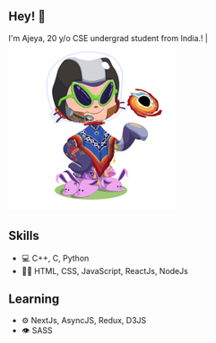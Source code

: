 
## Hey! 👋
I'm Ajeya, 20 y/o CSE undergrad student from India.! | ![image](octocat.png)
## Skills
- 💻 C++, C, Python
- 👨‍💻 HTML, CSS, JavaScript, ReactJs, NodeJs
## Learning
- ⚙️ NextJs, AsyncJS, Redux, D3JS
- 👁️ SASS